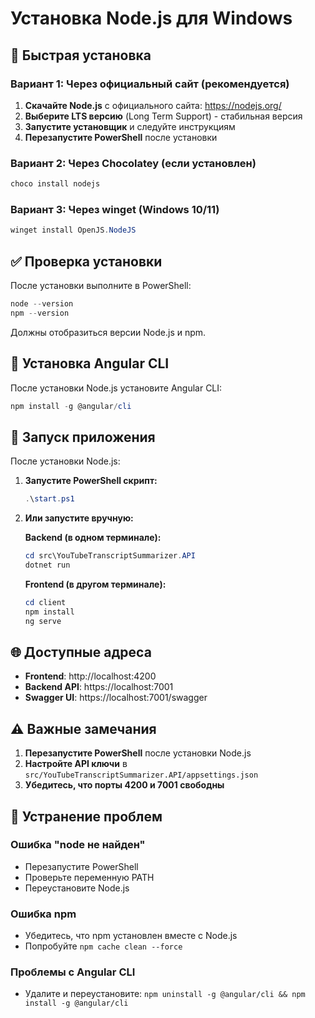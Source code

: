 # Установка Node.js для Windows

## 🚀 Быстрая установка

### Вариант 1: Через официальный сайт (рекомендуется)

1. **Скачайте Node.js** с официального сайта: https://nodejs.org/
2. **Выберите LTS версию** (Long Term Support) - стабильная версия
3. **Запустите установщик** и следуйте инструкциям
4. **Перезапустите PowerShell** после установки

### Вариант 2: Через Chocolatey (если установлен)

```powershell
choco install nodejs
```

### Вариант 3: Через winget (Windows 10/11)

```powershell
winget install OpenJS.NodeJS
```

## ✅ Проверка установки

После установки выполните в PowerShell:

```powershell
node --version
npm --version
```

Должны отобразиться версии Node.js и npm.

## 🎯 Установка Angular CLI

После установки Node.js установите Angular CLI:

```powershell
npm install -g @angular/cli
```

## 🚀 Запуск приложения

После установки Node.js:

1. **Запустите PowerShell скрипт:**
   ```powershell
   .\start.ps1
   ```

2. **Или запустите вручную:**

   **Backend (в одном терминале):**
   ```powershell
   cd src\YouTubeTranscriptSummarizer.API
   dotnet run
   ```

   **Frontend (в другом терминале):**
   ```powershell
   cd client
   npm install
   ng serve
   ```

## 🌐 Доступные адреса

- **Frontend**: http://localhost:4200
- **Backend API**: https://localhost:7001
- **Swagger UI**: https://localhost:7001/swagger

## ⚠️ Важные замечания

1. **Перезапустите PowerShell** после установки Node.js
2. **Настройте API ключи** в `src/YouTubeTranscriptSummarizer.API/appsettings.json`
3. **Убедитесь, что порты 4200 и 7001 свободны**

## 🐛 Устранение проблем

### Ошибка "node не найден"
- Перезапустите PowerShell
- Проверьте переменную PATH
- Переустановите Node.js

### Ошибка npm
- Убедитесь, что npm установлен вместе с Node.js
- Попробуйте `npm cache clean --force`

### Проблемы с Angular CLI
- Удалите и переустановите: `npm uninstall -g @angular/cli && npm install -g @angular/cli` 